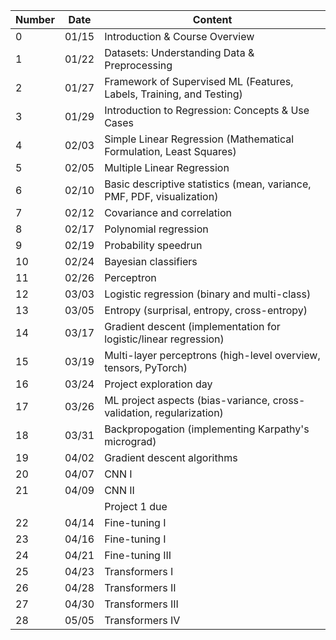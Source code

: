 | Number | Date   | Content                                                                 |
|--------|--------|-------------------------------------------------------------------------|
| 0      | 01/15  | Introduction & Course Overview                                          |
| 1      | 01/22  | Datasets: Understanding Data & Preprocessing                            |
| 2      | 01/27  | Framework of Supervised ML (Features, Labels, Training, and Testing)    |
| 3      | 01/29  | Introduction to Regression: Concepts & Use Cases                        |
| 4      | 02/03  | Simple Linear Regression (Mathematical Formulation, Least Squares)      |
| 5      | 02/05  | Multiple Linear Regression                                              |
| 6      | 02/10  | Basic descriptive statistics (mean, variance, PMF, PDF, visualization)  |
| 7      | 02/12  | Covariance and correlation                                              |
| 8      | 02/17  | Polynomial regression                                                   |
| 9      | 02/19  | Probability speedrun                                                    |
| 10     | 02/24  | Bayesian classifiers                                                    |
| 11     | 02/26  | Perceptron                                                              |
| 12     | 03/03  | Logistic regression (binary and multi-class)                            |
| 13     | 03/05  | Entropy (surprisal, entropy, cross-entropy)                             |
| 14     | 03/17  | Gradient descent (implementation for logistic/linear regression)        |
| 15     | 03/19  | Multi-layer perceptrons (high-level overview, tensors, PyTorch)         |
| 16     | 03/24  | Project exploration day                                                 |
| 17     | 03/26  | ML project aspects (bias-variance, cross-validation, regularization)    |
| 18     | 03/31  | Backpropogation (implementing Karpathy's micrograd)                     |
| 19     | 04/02  | Gradient descent algorithms                                             |
| 20     | 04/07  | CNN I                                                                   |
| 21     | 04/09  | CNN II                                                                  |
|        |        | Project 1 due                                                           |
| 22     | 04/14  | Fine-tuning I                                                           |
| 23     | 04/16  | Fine-tuning I                                                           |
| 24     | 04/21  | Fine-tuning III                                                         |
| 25     | 04/23  | Transformers I                                                          |
| 26     | 04/28  | Transformers II                                                         |
| 27     | 04/30  | Transformers III                                                        |
| 28     | 05/05  | Transformers IV                                                         |
